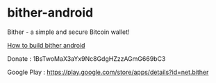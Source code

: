 bither-android
==============

Bither - a simple and secure Bitcoin wallet!

[How to build bither android](https://github.com/bither/bither-android/wiki/bulid-bither-android)

Donate : 1BsTwoMaX3aYx9Nc8GdgHZzzAGmG669bC3

Google Play : https://play.google.com/store/apps/details?id=net.bither
